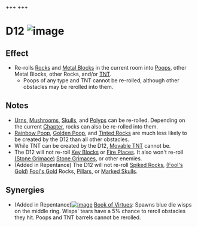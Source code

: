 +++
+++

 # D12 ![image](/image/D12.png) 


Effect
--------


* Re-rolls [Rocks](/wiki/Rock "Rock") and [Metal Blocks](/wiki/Metal_Block "Metal Block") in the current room into [Poops](/wiki/Poops "Poops"), other Metal Blocks, other Rocks, and/or [TNT](/wiki/TNT "TNT").
	+ Poops of any type and TNT cannot be re-rolled, although other obstacles may be rerolled into them.


Notes
-------


* [Urns](/wiki/Urn "Urn"), [Mushrooms](/wiki/Mushroom "Mushroom"), [Skulls](/wiki/Skull "Skull"), and [Polyps](/wiki/Polyp "Polyp") can be re-rolled. Depending on the current [Chapter](/wiki/Chapter "Chapter"), rocks can also be re-rolled into them.
* [Rainbow Poop](/wiki/Rainbow_Poop "Rainbow Poop"), [Golden Poop](/wiki/Golden_Poop "Golden Poop"), and [Tinted Rocks](/wiki/Tinted_Rock "Tinted Rock") are much less likely to be created by the D12 than all other obstacles.
* While TNT can be created by the D12, [Movable TNT](/wiki/Movable_TNT "Movable TNT") cannot be.
* The D12 will not re-roll [Key Blocks](/wiki/Key_Block "Key Block") or [Fire Places](/wiki/Fire_Place "Fire Place"). It also won't re-roll [(Stone Grimace)](/wiki/Stone_Grimace "Stone Grimace") [Stone Grimaces](/wiki/Stone_Grimace "Stone Grimace"), or other enemies.
* (Added in Repentance) The D12 will not re-roll [Spiked Rocks](/wiki/Spiked_Rock "Spiked Rock"), [(Fool's Gold)](/wiki/Fool%27s_Gold "Fool's Gold") [Fool's Gold](/wiki/Fool%27s_Gold "Fool's Gold") Rocks, [Pillars](/wiki/Pillars "Pillars"), or [Marked Skulls](/wiki/Marked_Skull "Marked Skull").


Synergies
-----------


* (Added in Repentance)[![image](/image/Book_of_Virtues.png)](/wiki/Book_of_Virtues "Book of Virtues") [Book of Virtues](/wiki/Book_of_Virtues "Book of Virtues"): Spawns blue die wisps on the middle ring. Wisps' tears have a 5% chance to reroll obstacles they hit. Poops and TNT barrels cannot be rerolled.


